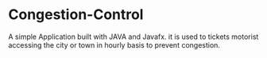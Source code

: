 # Congestion-Control
A simple Application built with JAVA and Javafx. it is used to tickets motorist accessing the city or town in hourly basis to prevent congestion.